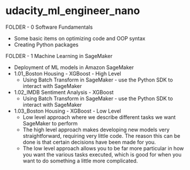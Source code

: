 # udacity_ml_engineer_nano

FOLDER - 0 Software Fundamentals
  - Some basic items on optimizing code and OOP syntax
  - Creating Python packages

FOLDER - 1 Machine Learning in SageMaker
  - Deployment of ML models in Amazon SageMaker
  - 1.01_Boston Housing - XGBoost - High Level
    - Using Batch Transform in SageMaker - use the Python SDK to interact with SageMaker
  - 1.02_IMDB Sentiment Analysis - XGBoost 
    - Using Batch Transform in SageMaker - use the Python SDK to interact with SageMaker
  - 1.03_Boston Housing - XGBoost - Low Level
    - Low level approach where we describe different tasks we want SageMaker to perform
    - The high level approach makes developing new models very straightforward, requiring very little code. The reason this can be done is that certain decisions have been made for you. 
    - The low level approach allows you to be far more particular in how you want the various tasks executed, which is good for when you want to do something a little more complicated.
